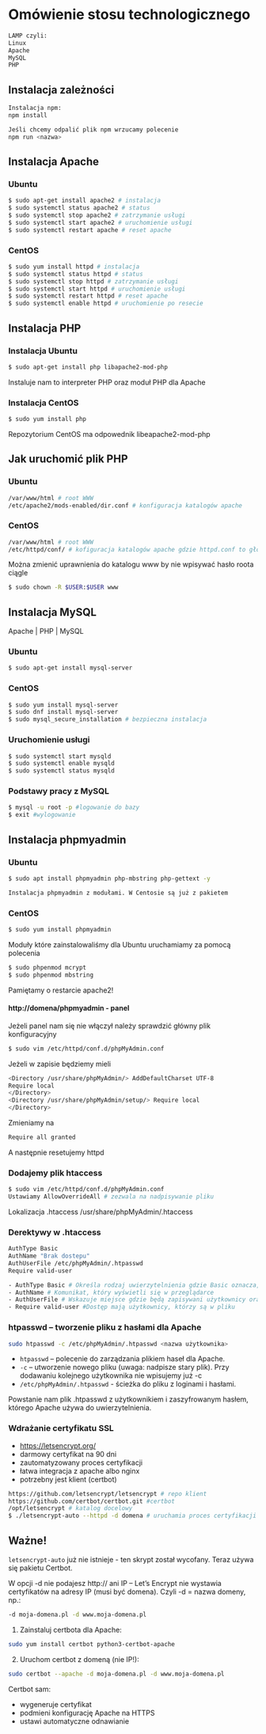 # Omówienie stosu technologicznego
```bash
LAMP czyli:
Linux
Apache
MySQL
PHP
```
## Instalacja zależności

```bash
Instalacja npm:
npm install

Jeśli chcemy odpalić plik npm wrzucamy polecenie
npm run <nazwa>
```

## Instalacja Apache

### Ubuntu
```bash 
$ sudo apt-get install apache2 # instalacja
$ sudo systemctl status apache2 # status
$ sudo systemctl stop apache2 # zatrzymanie usługi
$ sudo systemctl start apache2 # uruchomienie usługi
$ sudo systemctl restart apache # reset apache
```
### CentOS
```bash
$ sudo yum install httpd # instalacja
$ sudo systemctl status httpd # status
$ sudo systemctl stop httpd # zatrzymanie usługi
$ sudo systemctl start httpd # uruchomienie usługi
$ sudo systemctl restart httpd # reset apache
$ sudo systemctl enable httpd # uruchomienie po resecie
```

## Instalacja PHP

### Instalacja Ubuntu

```bash
$ sudo apt-get install php libapache2-mod-php
```

Instaluje nam to interpreter PHP oraz moduł PHP dla Apache

### Instalacja CentOS


```bash
$ sudo yum install php
```
Repozytorium CentOS ma odpowednik libeapache2-mod-php

## Jak uruchomić plik PHP

### Ubuntu

```bash
/var/www/html # root WWW
/etc/apache2/mods-enabled/dir.conf # konfiguracja katalogów apache
```

### CentOS

```bash
/var/www/html # root WWW
/etc/httpd/conf/ # kofiguracja katalogów apache gdzie httpd.conf to główny plik
```
Można zmienić uprawnienia do katalogu www by nie wpisywać hasło roota ciągle

```bash
$ sudo chown -R $USER:$USER www
```

## Instalacja MySQL

 Apache
  |
 PHP
  |
 MySQL

### Ubuntu

```bash
$ sudo apt-get install mysql-server
```

### CentOS
```bash
$ sudo yum install mysql-server
$ sudo dnf install mysql-server
$ sudo mysql_secure_installation # bezpieczna instalacja

```
### Uruchomienie usługi

```bash
$ sudo systemctl start mysqld
$ sudo systemctl enable mysqld
$ sudo systemctl status mysqld
```

### Podstawy pracy z MySQL
```bash
$ mysql -u root -p #logowanie do bazy
$ exit #wylogowanie
```

## Instalacja phpmyadmin

### Ubuntu
```bash
$ sudo apt install phpmyadmin php-mbstring php-gettext -y

Instalacja phpmyadmin z modułami. W Centosie są już z pakietem
```
### CentOS
```bash
$ sudo yum install phpmyadmin
```

Moduły które zainstalowaliśmy dla Ubuntu uruchamiamy za pomocą polecenia

```bash
$ sudo phpenmod mcrypt
$ sudo phpenmod mbstring
```
Pamiętamy o restarcie apache2!

#### http://domena/phpmyadmin - panel

Jeżeli panel nam się nie włączył należy sprawdzić główny plik konfiguracyjny

```bash
$ sudo vim /etc/httpd/conf.d/phpMyAdmin.conf
```

Jeżeli w zapisie będziemy mieli

```bash
<Directory /usr/share/phpMyAdmin/> AddDefaultCharset UTF-8 
Require local 
</Directory> 
<Directory /usr/share/phpMyAdmin/setup/> Require local 
</Directory>
```
Zmieniamy na

```bash
Require all granted
```

A następnie resetujemy httpd

### Dodajemy plik htaccess

```bash
$ sudo vim /etc/httpd/conf.d/phpMyAdmin.conf
Ustawiamy AllowOverrideAll # zezwala na nadpisywanie pliku
```
Lokalizacja .htaccess /usr/share/phpMyAdmin/.htaccess

### Derektywy w .htaccess
```bash
AuthType Basic
AuthName "Brak dostepu"
AuthUserFile /etc/phpMyAdmin/.htpasswd
Require valid-user

- AuthType Basic # Określa rodzaj uwierzytelnienia gdzie Basic oznacza, że login i hasło są przesyłane zakodowane
- AuthName # Komunikat, który wyświetli się w przeglądarce 
- AuthUserFile # Wskazuje miejsce gdzie będą zapisywani użytkownicy oraz hasła
- Require valid-user #Dostęp mają użytkownicy, którzy są w pliku 
```

### htpasswd – tworzenie pliku z hasłami dla Apache
```bash
sudo htpasswd -c /etc/phpMyAdmin/.htpasswd <nazwa użytkownika>
```
 - `htpasswd` – polecenie do zarządzania plikiem haseł dla Apache.
- `-c` – utworzenie nowego pliku (uwaga: nadpisze stary plik). Przy dodawaniu kolejnego użytkownika nie wpisujemy już -c
- `/etc/phpMyAdmin/.htpasswd` - ścieżka do pliku z loginami i hasłami.

Powstanie nam plik .htpasswd z użytkownikiem i zaszyfrowanym hasłem, którego Apache używa do uwierzytelnienia.

### Wdrażanie certyfikatu SSL
- https://letsencrypt.org/
- darmowy certyfikat na 90 dni
- zautomatyzowany proces certyfikacji
- łatwa integracja z apache albo nginx
- potrzebny jest klient (certbot)

```bash
https://github.com/letsencrypt/letsencrypt # repo klient
https://github.com/certbot/certbot.git #certbot
/opt/letsencrypt # katalog docelowy
$ ./letsencrypt-auto --httpd -d domena # uruchamia proces certyfikacji
```
## Ważne!

`letsencrypt-auto` już nie istnieje - ten skrypt został wycofany. Teraz używa się pakietu Certbot.

W opcji -d nie podajesz http:// ani IP
– Let’s Encrypt nie wystawia certyfikatów na adresy IP (musi być domena).
Czyli -d = nazwa domeny, np.:

```bash
-d moja-domena.pl -d www.moja-domena.pl
```

1. Zainstaluj certbota dla Apache:
```bash
sudo yum install certbot python3-certbot-apache
```
2. Uruchom certbot z domeną (nie IP!):
```bash
sudo certbot --apache -d moja-domena.pl -d www.moja-domena.pl
```

Certbot sam:
- wygeneruje certyfikat
- podmieni konfigurację Apache na HTTPS
- ustawi automatyczne odnawianie